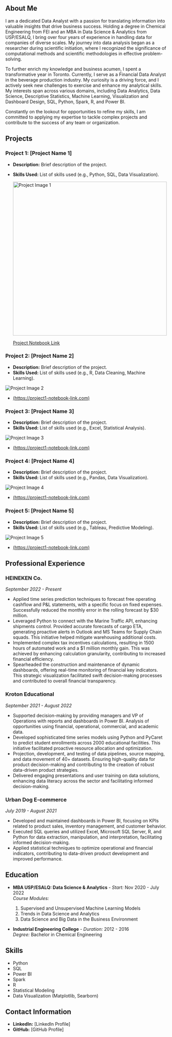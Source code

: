 ## About Me

I am a dedicated Data Analyst with a passion for translating information into valuable insights that drive business success. Holding a degree in Chemical Engineering from FEI and an MBA in Data Science & Analytics from USP/ESALQ, I bring over four years of experience in handling data for companies of diverse scales. My journey into data analysis began as a researcher during scientific initiation, where I recognized the significance of computational methods and scientific methodologies in effective problem-solving.

To further enrich my knowledge and business acumen, I spent a transformative year in Toronto. Currently, I serve as a Financial Data Analyst in the beverage production industry. My curiosity is a driving force, and I actively seek new challenges to exercise and enhance my analytical skills. My interests span across various domains, including Data Analytics, Data Science, Descriptive Statistics, Machine Learning, Visualization and Dashboard Design, SQL, Python, Spark, R, and Power BI.

Constantly on the lookout for opportunities to refine my skills, I am committed to applying my expertise to tackle complex projects and contribute to the success of any team or organization.

## Projects

### Project 1: [Project Name 1]

- **Description:** Brief description of the project.
- **Skills Used:** List of skills used (e.g., Python, SQL, Data Visualization).

  <img src="credit_grant.jpg" alt="Project Image 1" width="480"/>
  
  [Project Notebook Link](https://pedroscala.github.io/cgc_site/)


### Project 2: [Project Name 2]

- **Description:** Brief description of the project.
- **Skills Used:** List of skills used (e.g., R, Data Cleaning, Machine Learning).

 ![Project Image 2](cgp.jpg)
- [(https://project1-notebook-link.com)](https://pedroscala.github.io/cgc_site/)

### Project 3: [Project Name 3]

- **Description:** Brief description of the project.
- **Skills Used:** List of skills used (e.g., Excel, Statistical Analysis).
 
![Project Image 3](cgp.jpg)
- [(https://project1-notebook-link.com)](https://pedroscala.github.io/cgc_site/)

### Project 4: [Project Name 4]

- **Description:** Brief description of the project.
- **Skills Used:** List of skills used (e.g., Pandas, Data Visualization).
 
![Project Image 4](cgp.jpg)
- [(https://project1-notebook-link.com)](https://pedroscala.github.io/cgc_site/)

### Project 5: [Project Name 5]

- **Description:** Brief description of the project.
- **Skills Used:** List of skills used (e.g., Tableau, Predictive Modeling).
 
![Project Image 5](cgp.jpg)
- [(https://project1-notebook-link.com)](https://pedroscala.github.io/cgc_site/)

## Professional Experience

### HEINEKEN Co.
*September 2022 - Present*
- Applied time series prediction techniques to forecast free operating cashflow and P&L statements, with a specific focus on fixed expenses. Successfully reduced the monthly error in the rolling forecast by $30 million.
- Leveraged Python to connect with the Marine Traffic API, enhancing shipments control. Provided accurate forecasts of cargo ETA, generating proactive alerts in Outlook and MS Teams for Supply Chain squads. This initiative helped mitigate warehousing additional costs.
- Implemented complex tax incentives calculations, resulting in 1500 hours of automated work and a $1 million monthly gain. This was achieved by enhancing calculation granularity, contributing to increased financial efficiency.
- Spearheaded the construction and maintenance of dynamic dashboards, offering real-time monitoring of financial key indicators. This strategic visualization facilitated swift decision-making processes and contributed to overall financial transparency.

### Kroton Educational 
*September 2021 - August 2022*
- Supported decision-making by providing managers and VP of Operations with reports and dashboards in Power BI. Analysis of opportunities using financial, operational, commercial, and academic data.
- Developed sophisticated time series models using Python and PyCaret to predict student enrollments across 2000 educational facilities. This initiative facilitated proactive resource allocation and optimization.
- Projection, development, and testing of data pipelines, source mapping, and data movement of 40+ datasets. Ensuring high-quality data for product decision-making and contributing to the creation of robust data-driven product strategies.
- Delivered engaging presentations and user training on data solutions, enhancing data literacy across the sector and facilitating informed decision-making.

### Urban Dog E-commerce
*July 2019 - August 2021*
- Developed and maintained dashboards in Power BI, focusing on KPIs related to product sales, inventory management, and customer behavior.
- Executed SQL queries and utilized Excel, Microsoft SQL Server, R, and Python for data extraction, manipulation, and interpretation, facilitating informed decision-making.
- Applied statistical techniques to optimize operational and financial indicators, contributing to data-driven product development and improved performance.

## Education
- **MBA USP/ESALQ: Data Science & Analytics** - *Start:* Nov 2020 - July 2022 <br> 
  *Course Modules:*
    1. Supervised and Unsupervised Machine Learning Models
    2. Trends in Data Science and Analytics
    3. Data Science and Big Data in the Business Environment

- **Industrial Engineering College** - *Duration:* 2012 - 2016<br>
  *Degree:* Bachelor in Chemical Engineering

## Skills

- Python
- SQL
- Power BI
- Spark
- R
- Statistical Modeling
- Data Visualization (Matplotlib, Searborn)

## Contact Information

- **LinkedIn:** [LinkedIn Profile]
- **GitHub:** [GitHub Profile]
